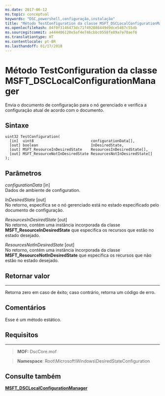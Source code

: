 ```yaml
---
ms.date: 2017-06-12
ms.topic: conceptual
keywords: "DSC,powershell,configuração,instalação"
title: "Método TestConfiguration da classe MSFT_DSCLocalConfigurationManager"
ms.openlocfilehash: 04f0f3146473dc71f492086449d9dce5467c55db
ms.sourcegitcommit: a444406120e5af4e746cbbc0558fe89a7e78aef6
ms.translationtype: HT
ms.contentlocale: pt-BR
ms.lasthandoff: 01/17/2018
---
```

# <a name="testconfiguration-method-of-the-msftdsclocalconfigurationmanager-class"></a>Método TestConfiguration da classe MSFT_DSCLocalConfigurationManager

Envia o documento de configuração para o nó gerenciado e verifica a configuração atual de acordo com o documento.

<a name="syntax"></a>Sintaxe
------

```mof
uint32 TestConfiguration(
  [in]  uint8                          configurationData[],
  [out] boolean                        InDesiredState,
  [out] MSFT_ResourceInDesiredState    ResourcesInDesiredState[],
  [out] MSFT_ResourceNotInDesiredState ResourcesNotInDesiredState[]
);
```

<a name="parameters"></a>Parâmetros
----------

*configurationData* \[in\]  
Dados de ambiente de configuration.

*InDesiredState* \[out\]  
No retorno, especifica se o nó gerenciado está no estado especificado pelo documento de configuração.

*ResourcesInDesiredState* \[out\]  
No retorno, contém uma instância incorporada da classe **MSFT_ResourceInDesiredState** que especifica os recursos que estão no estado desejado.

*ResourcesNotInDesiredState* \[out\]  
No retorno, contém uma instância incorporada da classe **MSFT_ResourceNotInDesiredState** que especifica os recursos que não estão no estado desejado.

## <a name="return-value"></a>Retornar valor
------------

Retorna zero em caso de êxito; caso contrário, retorna um código de erro.

## <a name="remarks"></a>Comentários

Esse é um método estático.

## <a name="requirements"></a>Requisitos
------------
>**MOF:** DscCore.mof

>**Namespace**: Root\Microsoft\Windows\DesiredStateConfiguration


## <a name="see-also"></a>Consulte também


[**MSFT_DSCLocalConfigurationManager**](msft-dsclocalconfigurationmanager.md)


 

 



